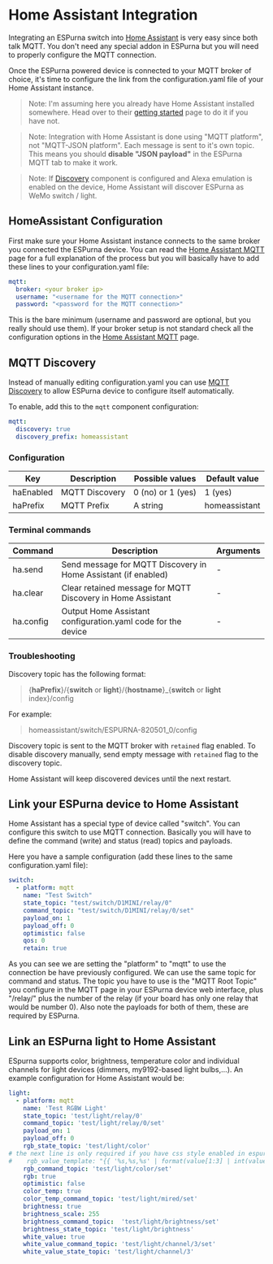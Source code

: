 # Home Assistant Integration 

Integrating an ESPurna switch into [Home Assistant](https://home-assistant.io/) is very easy since both talk MQTT. You don't need any special addon in ESPurna but you will need to properly configure the MQTT connection.

Once the ESPurna powered device is connected to your MQTT broker of choice, it's time to configure the link from the configuration.yaml file of your Home Assistant instance.

> Note: I'm assuming here you already have Home Assistant installed somewhere. Head over to their [getting started](https://home-assistant.io/getting-started/) page to do it if you have not. 

> Note: Integration with Home Assistant is done using "MQTT platform", not "MQTT-JSON platform". Each message is sent to it's own topic. This means you should **disable "JSON payload"** in the ESPurna MQTT tab to make it work.

> Note: If [Discovery](https://www.home-assistant.io/components/discovery/) component is configured and Alexa emulation is enabled on the device, Home Assistant will discover ESPurna as WeMo switch / light.

## HomeAssistant Configuration 

First make sure your Home Assistant instance connects to the same broker you connected the ESPurna device. You can read the [Home Assistant MQTT](https://home-assistant.io/components/mqtt/) page for a full explanation of the process but you will basically have to add these lines to your configuration.yaml file:


```yaml
mqtt:
  broker: <your broker ip>
  username: "<username for the MQTT connection>"
  password: "<password for the MQTT connection>"

```

This is the bare minimum (username and password are optional, but you really should use them). If your broker setup is not standard check all the configuration options in the [Home Assistant MQTT](https://home-assistant.io/components/mqtt/) page.

## MQTT Discovery

Instead of manually editing configuration.yaml you can use [MQTT Discovery](https://www.home-assistant.io/docs/mqtt/discovery/) to allow ESPurna device to configure itself automatically.

To enable, add this to the `mqtt` component configuration:
```yaml
mqtt:
  discovery: true
  discovery_prefix: homeassistant
```

### Configuration

|Key|Description|Possible values|Default value|
| --- | --- | --- | --- |
|haEnabled|MQTT Discovery|0 (no) or 1 (yes)|1 (yes)|
|haPrefix|MQTT Prefix|A string|homeassistant

### Terminal commands

|Command|Description|Arguments|
| --- | --- | --- |
|ha.send|Send message for MQTT Discovery in Home Assistant (if enabled)| - |
|ha.clear|Clear retained message for MQTT Discovery in Home Assistant| - |
|ha.config|Output Home Assistant configuration.yaml code for the device| - |

### Troubleshooting

Discovery topic has the following format:
> {**haPrefix**}/{**switch** or **light**}/{**hostname**}_{**switch** or **light** index}/config

For example:
> homeassistant/switch/ESPURNA-820501_0/config

Discovery topic is sent to the MQTT broker with `retained` flag enabled. To disable discovery manually, send empty message with `retained` flag to the discovery topic.

Home Assistant will keep discovered devices until the next restart.

## Link your ESPurna device to Home Assistant 

Home Assistant has a special type of device called "switch". You can configure this switch to use MQTT connection. Basically you will have to define the command (write) and status (read) topics and payloads.

Here you have a sample configuration (add these lines to the same configuration.yaml file):


```yaml
switch:
  - platform: mqtt
    name: "Test Switch"
    state_topic: "test/switch/D1MINI/relay/0"
    command_topic: "test/switch/D1MINI/relay/0/set"
    payload_on: 1
    payload_off: 0
    optimistic: false
    qos: 0
    retain: true

```

As you can see we are setting the "platform" to "mqtt" to use the connection be have previously configured. We can use the same topic for command and status. The topic you have to use is the "MQTT Root Topic" you configure in the MQTT page in your ESPurna device web interface, plus "/relay/" plus the number of the relay (if your board has only one relay that would be number 0). Also note the payloads for both of them, these are required by ESPurna.

## Link an ESPurna light to Home Assistant ##

ESpurna supports color, brightness, temperature color and individual channels for light devices (dimmers, my9192-based light bulbs,...). An example configuration for Home Assistant would be:

```yaml
light:
  - platform: mqtt
    name: 'Test RGBW Light'
    state_topic: 'test/light/relay/0'
    command_topic: 'test/light/relay/0/set'
    payload_on: 1
    payload_off: 0
    rgb_state_topic: 'test/light/color'
# the next line is only required if you have css style enabled in espurna "lights" settings
#    rgb_value_template: "{{ '%s,%s,%s' | format(value[1:3] | int(value[1:3], 16), value[3:5] | int(value[3:5], 16), value[5:7] | int(value[5:7], 16)) }}"
    rgb_command_topic: 'test/light/color/set'
    rgb: true
    optimistic: false
    color_temp: true
    color_temp_command_topic: 'test/light/mired/set'
    brightness: true
    brightness_scale: 255
    brightness_command_topic:  'test/light/brightness/set'
    brightness_state_topic: 'test/light/brightness'
    white_value: true
    white_value_command_topic: 'test/light/channel/3/set'
    white_value_state_topic: 'test/light/channel/3'
```